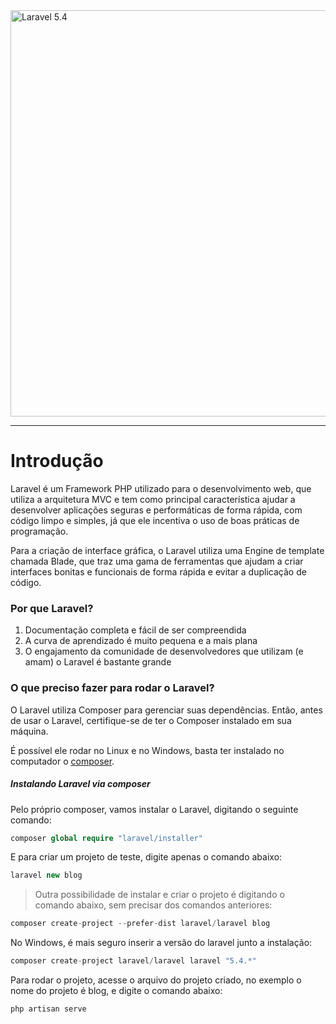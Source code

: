 <img src="http://i.imgur.com/TIlFmyE.png" alt="Laravel 5.4" width="650px">

<hr>

# Introdução

Laravel é um Framework PHP utilizado para o desenvolvimento web, que utiliza a arquitetura MVC e tem como principal característica ajudar a desenvolver aplicações seguras e performáticas de forma rápida, com código limpo e simples, já que ele incentiva o uso de boas práticas de programação.

Para a criação de interface gráfica, o Laravel utiliza uma Engine de template chamada Blade, que traz uma gama de ferramentas que ajudam a criar interfaces bonitas e funcionais de forma rápida e evitar a duplicação de código.

### Por que Laravel?

1. Documentação completa e fácil de ser compreendida
2. A curva de aprendizado é muito pequena e a mais plana
3. O engajamento da comunidade de desenvolvedores que utilizam (e amam) o Laravel é bastante grande

### O que preciso fazer para rodar o Laravel?

O Laravel utiliza Composer para gerenciar suas dependências. Então, antes de usar o Laravel, certifique-se de ter o Composer instalado em sua máquina.

É possível ele rodar no Linux e no Windows, basta ter instalado no computador o [composer](https://getcomposer.org/).

##### Instalando Laravel via composer

Pelo próprio composer, vamos instalar o Laravel, digitando o seguinte comando:

```PHP
composer global require "laravel/installer"
```

E para criar um projeto de teste, digite apenas o comando abaixo:

```PHP
laravel new blog
```
>Outra possibilidade de instalar e criar o projeto é digitando o comando abaixo, sem precisar dos comandos anteriores:

```PHP
composer create-project --prefer-dist laravel/laravel blog
```

No Windows, é mais seguro inserir a versão do laravel junto a instalação:

```PHP
composer create-project laravel/laravel laravel "5.4.*"
```

Para rodar o projeto, acesse o arquivo do projeto criado, no exemplo o nome do projeto é blog, e digite o comando abaixo:

```PHP
php artisan serve
```
